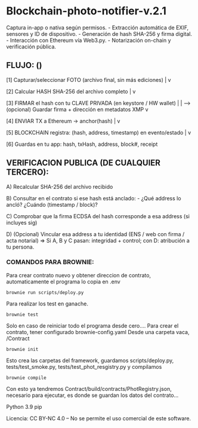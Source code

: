 # Blockchain-photo-notifier-v.2.1
Captura in-app o nativa según permisos. - Extracción automática de EXIF, sensores y ID de dispositivo. - Generación de hash SHA-256 y firma digital. - Interacción con Ethereum vía Web3.py. - Notarización on-chain y verificación pública.

## FLUJO: ()

[1] Capturar/seleccionar FOTO (archivo final, sin más ediciones) | v

[2] Calcular HASH SHA-256 del archivo completo | v

[3] FIRMAR el hash con tu CLAVE PRIVADA (en keystore / HW wallet) |
| --> (opcional) Guardar firma + dirección en metadatos XMP v

[4] ENVIAR TX a Ethereum -> anchor(hash) | v

[5] BLOCKCHAIN registra: (hash, address, timestamp) en evento/estado | v

[6] Guardas en tu app: hash, txHash, address, block#, receipt

## VERIFICACION PUBLICA (DE CUALQUIER TERCERO):

A) Recalcular SHA-256 del archivo recibido

B) Consultar en el contrato si ese hash está anclado: - ¿Qué address lo ancló? ¿Cuándo (timestamp / block)?

C) Comprobar que la firma ECDSA del hash corresponde a esa address (si incluyes sig)

D) (Opcional) Vincular esa address a tu identidad (ENS / web con firma / acta notarial) => Si A, B y C pasan: integridad + control; con D: atribución a tu persona.

### COMANDOS PARA BROWNIE:

Para crear contrato nuevo y obtener direccion de contrato, automaticamente el 
programa lo copia en .env

    brownie run scripts/deploy.py

Para realizar los test en ganache.

    brownie test

Solo en caso de reiniciar todo el programa desde cero....
Para crear el contrato, tener configurado brownie-config.yaml
Desde una carpeta vaca, /Contract

    brownie init

Esto crea las carpetas del framework, guardamos scripts/deploy.py, 
tests/test_smoke.py, tests/test_phot_resgistry.py
y compilamos

    brownie compile

Con esto ya tendremos Contract/build/contracts/PhotRegistry.json, necesario
para ejecutar, es donde se guardan los datos del contrato...

Python 3.9 pip

Licencia: CC BY-NC 4.0 – No se permite el uso comercial de este software.
